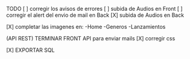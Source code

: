 TODO
[ ] corregir los avisos de errores
[ ] subida de Audios en Front
[ ] corregir el alert del envio de mail en Back
[X] subida de Audios en Back



[X] completar las imagenes en:
-Home
-Generos
-Lanzamientos

(API REST) TERMINAR FRONT
API para enviar mails 
[X] corregir css

[X] EXPORTAR SQL
